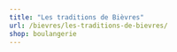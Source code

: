 ```yaml
---
title: "Les traditions de Bièvres"
url: /bievres/les-traditions-de-bievres/
shop: boulangerie
---
```

